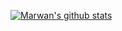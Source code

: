 [![Marwan's github stats](https://github-readme-stats.vercel.app/api?username=marwan-osama)](https://github.com/anuraghazra/github-readme-stats)
